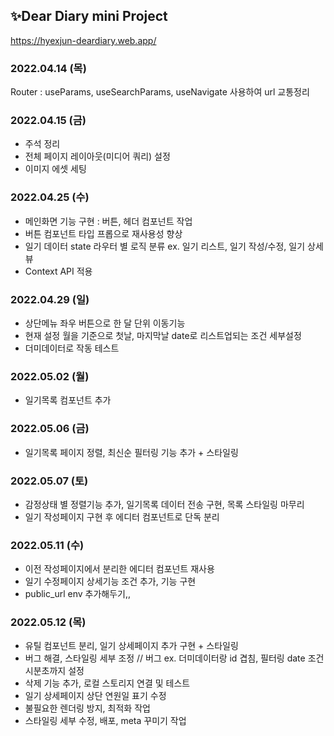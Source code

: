 <!-- Heading -->
## ✨Dear Diary mini Project
https://hyexjun-deardiary.web.app/

<!-- 작업 목록 -->
### 2022.04.14 (목)
Router : useParams, useSearchParams, useNavigate 사용하여 url 교통정리

### 2022.04.15 (금)
- 주석 정리
- 전체 페이지 레이아웃(미디어 쿼리) 설정
- 이미지 에셋 세팅

### 2022.04.25 (수)
- 메인화면 기능 구현 : 버튼, 헤더 컴포넌트 작업
- 버튼 컴포넌트 타입 프롭으로 재사용성 향상
- 일기 데이터 state 라우터 별 로직 분류 ex. 일기 리스트, 일기 작성/수정, 일기 상세뷰
- Context API 적용

### 2022.04.29 (일)
- 상단메뉴 좌우 버튼으로 한 달 단위 이동기능
- 현재 설정 월을 기준으로 첫날, 마지막날 date로 리스트업되는 조건 세부설정
- 더미데이터로 작동 테스트

### 2022.05.02 (월)
- 일기목록 컴포넌트 추가

### 2022.05.06 (금)
- 일기목록 페이지 정렬, 최신순 필터링 기능 추가 + 스타일링

### 2022.05.07 (토)
- 감정상태 별 정렬기능 추가, 일기목록 데이터 전송 구현, 목록 스타일링 마무리
- 일기 작성페이지 구현 후 에디터 컴포넌트로 단독 분리

### 2022.05.11 (수)
- 이전 작성페이지에서 분리한 에디터 컴포넌트 재사용
- 일기 수정페이지 상세기능 조건 추가, 기능 구현
- public_url env 추가해두기,,

### 2022.05.12 (목)
- 유틸 컴포넌트 분리, 일기 상세페이지 추가 구현 + 스타일링
- 버그 해결, 스타일링 세부 조정 // 버그 ex. 더미데이터랑 id 겹침, 필터링 date 조건 시분초까지 설정
- 삭제 기능 추가, 로컬 스토리지 연결 및 테스트
- 일기 상세페이지 상단 연원일 표기 수정
- 불필요한 렌더링 방지, 최적화 작업
- 스타일링 세부 수정, 배포, meta 꾸미기 작업
